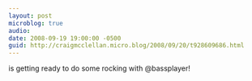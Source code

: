 ```yaml
---
layout: post
microblog: true
audio: 
date: 2008-09-19 19:00:00 -0500
guid: http://craigmcclellan.micro.blog/2008/09/20/t928609686.html
---
```

is getting ready to do some rocking with @bassplayer!
